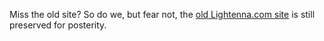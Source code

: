 Miss the old site?  So do we, but fear not, the [old Lightenna.com site](/legacy/products.html) is still preserved for posterity.
